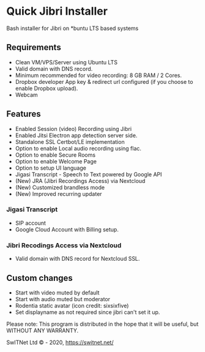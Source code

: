 # Quick Jibri Installer
Bash installer for Jibri on *buntu LTS based systems

## Requirements
* Clean VM/VPS/Server using Ubuntu LTS
* Valid domain with DNS record.
* Minimum recommended for video recording: 8 GB RAM / 2 Cores.
* Dropbox developer App key & redirect url configured (if you choose to enable Dropbox upload).
* Webcam

## Features
* Enabled Session (video) Recording using Jibri
* Enabled Jitsi Electron app detection server side.
* Standalone SSL Certbot/LE implementation
* Option to enable Local audio recording using flac.
* Option to enable Secure Rooms
* Option to enable Welcome Page
* Option to setup UI language
* Jigasi Transcript - Speech to Text powered by Google API
* (New) JRA (Jibri Recordings Access) via Nextcloud
* (New) Customized brandless mode
* (New) Improved recurring updater

### Jigasi Transcript
* SIP account
* Google Cloud Account with Billing setup.
### Jibri Recodings Access via Nextcloud
* Valid domain with DNS record for Nextcloud SSL.

## Custom changes
* Start with video muted by default
* Start with audio muted but moderator
* Rodentia static avatar (icon credit: sixsixfive)
* Set displayname as not required since jibri can't set it up.

Please note: This program is distributed in the hope that it will be useful, but WITHOUT ANY WARRANTY.

SwITNet Ltd © - 2020, https://switnet.net/

